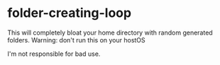 # folder-creating-loop
This will completely bloat your home directory with random generated folders.
Warning: don't run this on your hostOS

I'm not responsible for bad use.
